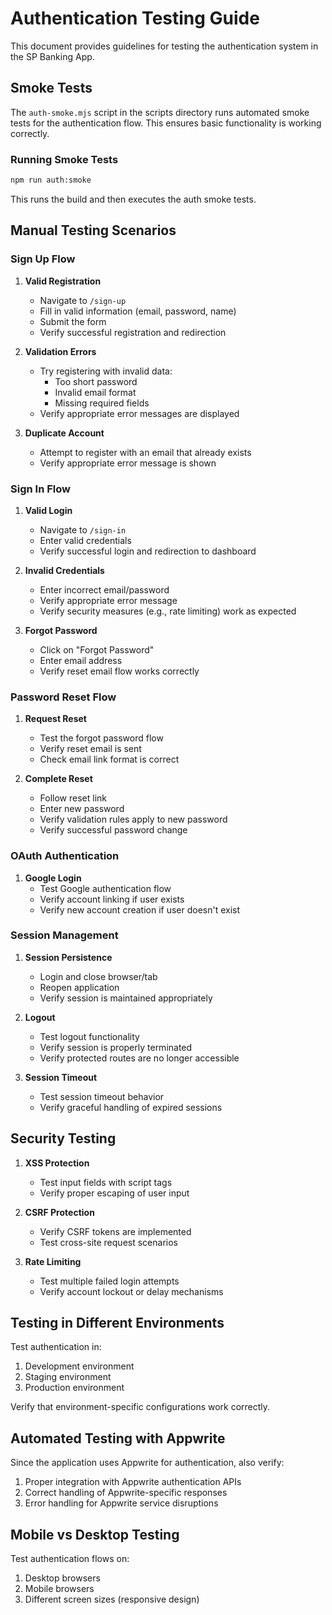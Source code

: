 # Authentication Testing Guide

This document provides guidelines for testing the authentication system in the SP Banking App.

## Smoke Tests

The `auth-smoke.mjs` script in the scripts directory runs automated smoke tests for the authentication flow. This ensures basic functionality is working correctly.

### Running Smoke Tests

```bash
npm run auth:smoke
```

This runs the build and then executes the auth smoke tests.

## Manual Testing Scenarios

### Sign Up Flow

1. **Valid Registration**

   - Navigate to `/sign-up`
   - Fill in valid information (email, password, name)
   - Submit the form
   - Verify successful registration and redirection

2. **Validation Errors**

   - Try registering with invalid data:
     - Too short password
     - Invalid email format
     - Missing required fields
   - Verify appropriate error messages are displayed

3. **Duplicate Account**
   - Attempt to register with an email that already exists
   - Verify appropriate error message is shown

### Sign In Flow

1. **Valid Login**

   - Navigate to `/sign-in`
   - Enter valid credentials
   - Verify successful login and redirection to dashboard

2. **Invalid Credentials**

   - Enter incorrect email/password
   - Verify appropriate error message
   - Verify security measures (e.g., rate limiting) work as expected

3. **Forgot Password**
   - Click on "Forgot Password"
   - Enter email address
   - Verify reset email flow works correctly

### Password Reset Flow

1. **Request Reset**

   - Test the forgot password flow
   - Verify reset email is sent
   - Check email link format is correct

2. **Complete Reset**
   - Follow reset link
   - Enter new password
   - Verify validation rules apply to new password
   - Verify successful password change

### OAuth Authentication

1. **Google Login**
   - Test Google authentication flow
   - Verify account linking if user exists
   - Verify new account creation if user doesn't exist

### Session Management

1. **Session Persistence**

   - Login and close browser/tab
   - Reopen application
   - Verify session is maintained appropriately

2. **Logout**

   - Test logout functionality
   - Verify session is properly terminated
   - Verify protected routes are no longer accessible

3. **Session Timeout**
   - Test session timeout behavior
   - Verify graceful handling of expired sessions

## Security Testing

1. **XSS Protection**

   - Test input fields with script tags
   - Verify proper escaping of user input

2. **CSRF Protection**

   - Verify CSRF tokens are implemented
   - Test cross-site request scenarios

3. **Rate Limiting**
   - Test multiple failed login attempts
   - Verify account lockout or delay mechanisms

## Testing in Different Environments

Test authentication in:

1. Development environment
2. Staging environment
3. Production environment

Verify that environment-specific configurations work correctly.

## Automated Testing with Appwrite

Since the application uses Appwrite for authentication, also verify:

1. Proper integration with Appwrite authentication APIs
2. Correct handling of Appwrite-specific responses
3. Error handling for Appwrite service disruptions

## Mobile vs Desktop Testing

Test authentication flows on:

1. Desktop browsers
2. Mobile browsers
3. Different screen sizes (responsive design)
